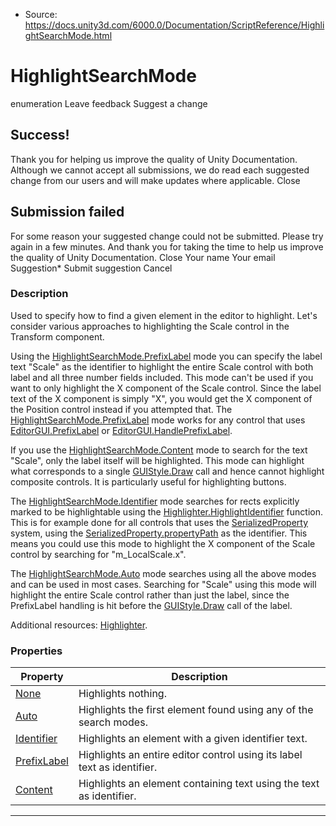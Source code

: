 * Source: https://docs.unity3d.com/6000.0/Documentation/ScriptReference/HighlightSearchMode.html

# HighlightSearchMode
enumeration
Leave feedback
Suggest a change
## Success!
Thank you for helping us improve the quality of Unity Documentation. Although we cannot accept all submissions, we do read each suggested change from our users and will make updates where applicable.
Close
## Submission failed
For some reason your suggested change could not be submitted. Please <a>try again</a> in a few minutes. And thank you for taking the time to help us improve the quality of Unity Documentation.
Close
Your name Your email Suggestion* Submit suggestion
Cancel
### Description
Used to specify how to find a given element in the editor to highlight.
Let's consider various approaches to highlighting the Scale control in the Transform component.  
  
Using the [HighlightSearchMode.PrefixLabel](https://docs.unity3d.com/6000.0/Documentation/ScriptReference/HighlightSearchMode.PrefixLabel.html) mode you can specify the label text "Scale" as the identifier to highlight the entire Scale control with both label and all three number fields included. This mode can't be used if you want to only highlight the X component of the Scale control. Since the label text of the X component is simply "X", you would get the X component of the Position control instead if you attempted that. The [HighlightSearchMode.PrefixLabel](https://docs.unity3d.com/6000.0/Documentation/ScriptReference/HighlightSearchMode.PrefixLabel.html) mode works for any control that uses [EditorGUI.PrefixLabel](https://docs.unity3d.com/6000.0/Documentation/ScriptReference/EditorGUI.PrefixLabel.html) or [EditorGUI.HandlePrefixLabel](https://docs.unity3d.com/6000.0/Documentation/ScriptReference/EditorGUI.HandlePrefixLabel.html).  
  
If you use the [HighlightSearchMode.Content](https://docs.unity3d.com/6000.0/Documentation/ScriptReference/HighlightSearchMode.Content.html) mode to search for the text "Scale", only the label itself will be highlighted. This mode can highlight what corresponds to a single [GUIStyle.Draw](https://docs.unity3d.com/6000.0/Documentation/ScriptReference/GUIStyle.Draw.html) call and hence cannot highlight composite controls. It is particularly useful for highlighting buttons.  
  
The [HighlightSearchMode.Identifier](https://docs.unity3d.com/6000.0/Documentation/ScriptReference/HighlightSearchMode.Identifier.html) mode searches for rects explicitly marked to be highlightable using the [Highlighter.HighlightIdentifier](https://docs.unity3d.com/6000.0/Documentation/ScriptReference/Highlighter.HighlightIdentifier.html) function. This is for example done for all controls that uses the [SerializedProperty](https://docs.unity3d.com/6000.0/Documentation/ScriptReference/SerializedProperty.html) system, using the [SerializedProperty.propertyPath](https://docs.unity3d.com/6000.0/Documentation/ScriptReference/SerializedProperty-propertyPath.html) as the identifier. This means you could use this mode to highlight the X component of the Scale control by searching for "m_LocalScale.x".  
  
The [HighlightSearchMode.Auto](https://docs.unity3d.com/6000.0/Documentation/ScriptReference/HighlightSearchMode.Auto.html) mode searches using all the above modes and can be used in most cases. Searching for "Scale" using this mode will highlight the entire Scale control rather than just the label, since the PrefixLabel handling is hit before the [GUIStyle.Draw](https://docs.unity3d.com/6000.0/Documentation/ScriptReference/GUIStyle.Draw.html) call of the label.  
  
Additional resources: [Highlighter](https://docs.unity3d.com/6000.0/Documentation/ScriptReference/Highlighter.html).
### Properties
Property | Description  
---|---  
[None](https://docs.unity3d.com/6000.0/Documentation/ScriptReference/HighlightSearchMode.None.html) | Highlights nothing.  
[Auto](https://docs.unity3d.com/6000.0/Documentation/ScriptReference/HighlightSearchMode.Auto.html) | Highlights the first element found using any of the search modes.  
[Identifier](https://docs.unity3d.com/6000.0/Documentation/ScriptReference/HighlightSearchMode.Identifier.html) | Highlights an element with a given identifier text.  
[PrefixLabel](https://docs.unity3d.com/6000.0/Documentation/ScriptReference/HighlightSearchMode.PrefixLabel.html) | Highlights an entire editor control using its label text as identifier.  
[Content](https://docs.unity3d.com/6000.0/Documentation/ScriptReference/HighlightSearchMode.Content.html) | Highlights an element containing text using the text as identifier.  
* * *
